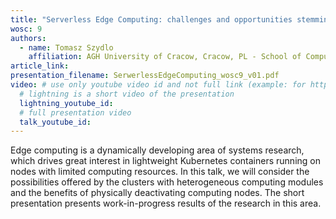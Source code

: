 ```yaml
---
title: "Serverless Edge Computing: challenges and opportunities stemming from heterogenous hardware"
wosc: 9
authors:
  - name: Tomasz Szydlo
    affiliation: AGH University of Cracow, Cracow, PL - School of Computing, Newcastle University, Newcastle upon Tyne, UK
article_link: 
presentation_filename: SerwerlessEdgeComputing_wosc9_v01.pdf
video: # use only youtube video id and not full link (example: for https://www.youtube.com/watch?v=xcJtL7QggTI, id is xcJtL7QggTI)
  # lightning is a short video of the presentation
  lightning_youtube_id: 
  # full presentation video
  talk_youtube_id: 
---
```


Edge computing is a dynamically developing area of ​​systems research, which drives great interest in lightweight Kubernetes containers running on nodes with limited computing resources. In this talk, we will consider the possibilities offered by the clusters with heterogeneous computing modules and the benefits of physically deactivating computing nodes. The short presentation presents work-in-progress results of the research in this area.